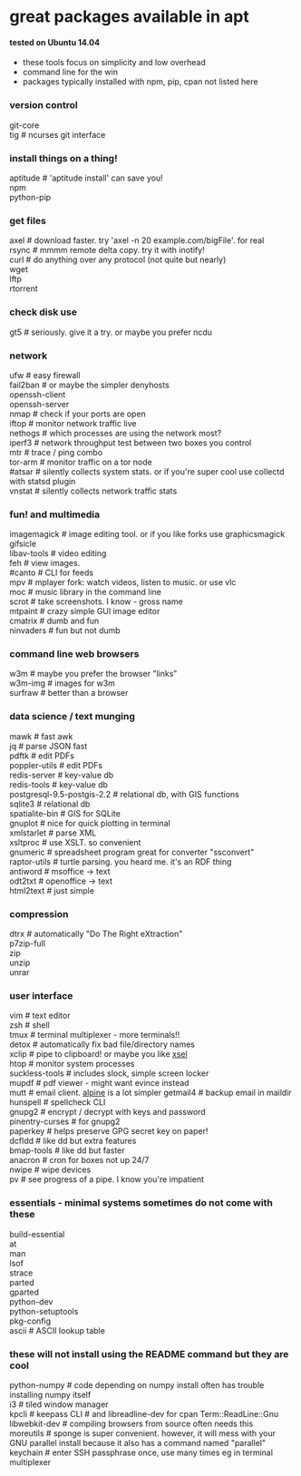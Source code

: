 # great packages available in apt  
#### tested on Ubuntu 14.04  
  
* these tools focus on simplicity and low overhead  
 * command line for the win  
* packages typically installed with npm, pip, cpan not listed here  
  
### version control  
git-core  
tig # ncurses git interface  
  
### install things on a thing!  
aptitude # 'aptitude install' can save you!  
npm  
python-pip  
  
### get files  
axel # download faster. try 'axel -n 20 example.com/bigFile'. for real  
rsync # mmmm remote delta copy. try it with inotify!  
curl # do anything over any protocol (not quite but nearly)  
wget  
lftp  
rtorrent  
  
### check disk use  
gt5 # seriously.  give it a try. or maybe you prefer ncdu  
  
### network  
ufw # easy firewall  
fail2ban # or maybe the simpler denyhosts  
openssh-client  
openssh-server  
nmap # check if your ports are open  
iftop # monitor network traffic live  
nethogs # which processes are using the network most?  
iperf3 # network throughput test between two boxes you control  
mtr # trace / ping combo  
tor-arm # monitor traffic on a tor node  
#atsar # silently collects system stats. or if you're super cool use collectd with statsd plugin  
vnstat # silently collects network traffic stats  
  
### fun! and multimedia  
imagemagick # image editing tool. or if you like forks use graphicsmagick  
gifsicle  
libav-tools # video editing  
feh # view images.  
#canto # CLI for feeds  
mpv # mplayer fork: watch videos, listen to music. or use vlc  
moc # music library in the command line  
scrot # take screenshots. I know - gross name  
mtpaint # crazy simple GUI image editor  
cmatrix # dumb and fun  
ninvaders # fun but not dumb  
  
### command line web browsers  
w3m # maybe you prefer the browser "links"  
w3m-img # images for w3m  
surfraw # better than a browser  
  
### data science / text munging  
mawk # fast awk  
jq # parse JSON fast  
pdftk # edit PDFs  
poppler-utils # edit PDFs  
redis-server # key-value db  
redis-tools # key-value db  
postgresql-9.5-postgis-2.2 # relational db, with GIS functions  
sqlite3 # relational db  
spatialite-bin # GIS for SQLite  
gnuplot # nice for quick plotting in terminal  
xmlstarlet # parse XML  
xsltproc # use XSLT. so convenient  
gnumeric # spreadsheet program great for converter "ssconvert"  
raptor-utils # turtle parsing.  you heard me. it's an RDF thing  
antiword # msoffice -> text  
odt2txt # openoffice -> text  
html2text # just simple  
  
### compression  
dtrx # automatically "Do The Right eXtraction"  
p7zip-full  
zip  
unzip  
unrar  
  
### user interface  
vim # text editor  
zsh # shell  
tmux # terminal multiplexer - more terminals!!  
detox # automatically fix bad file/directory names  
xclip # pipe to clipboard! or maybe you like [xsel](https://github.com/kfish/xsel)  
htop # monitor system processes  
suckless-tools # includes slock, simple screen locker  
mupdf # pdf viewer - might want evince instead  
mutt # email client. [alpine](https://en.wikipedia.org/wiki/Alpine_(email_client)) is a lot simpler  
getmail4 # backup email in maildir  
hunspell # spellcheck CLI  
gnupg2 # encrypt / decrypt with keys and password  
pinentry-curses # for gnupg2  
paperkey # helps preserve GPG secret key on paper!  
dcfldd # like dd but extra features  
bmap-tools # like dd but faster  
anacron # cron for boxes not up 24/7  
nwipe # wipe devices  
pv # see progress of a pipe. I know you're impatient  
  
### essentials - minimal systems sometimes do not come with these  
build-essential  
at  
man  
lsof  
strace  
parted  
gparted  
python-dev  
python-setuptools  
pkg-config  
ascii # ASCII lookup table  
  
  
### these will not install using the README command but they are cool  
 python-numpy # code depending on numpy install often has trouble installing numpy itself  
 i3 # tiled window manager  
 kpcli # keepass CLI  # and libreadline-dev for cpan Term::ReadLine::Gnu  
 libwebkit-dev # compiling browsers from source often needs this  
 moreutils # sponge is super convenient. however, it will mess with your GNU parallel install because it also has a command named "parallel"  
 keychain # enter SSH passphrase once, use many times eg in terminal multiplexer 
